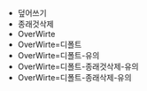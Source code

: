 - 덮어쓰기
- 종래것삭제
- OverWirte
- OverWirte=디폴트
- OverWirte=디폴트-유의
- OverWirte=디폴트-종래것삭제-유의
- OverWirte=디폴트-종래삭제-유의